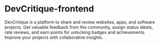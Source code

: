 # DevCritique-frontend
DevCritique is a platform to share and review websites, apps, and software projects. Get valuable feedback from the community, assign status labels, rate reviews, and earn points for unlocking badges and achievements. Improve your projects with collaborative insights.
